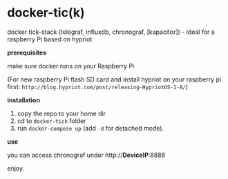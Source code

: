 # docker-tic(k)
docker tick-stack (telegraf, influxdb, chronograf, [kapacitor]) - ideal for a raspberry Pi based on hypriot


**prerequisites**

make sure docker runs on your Raspberry Pi

(For new raspberry Pi flash SD card and install hypriot on your raspberry pi first: `http://blog.hypriot.com/post/releasing-HypriotOS-1-8/`)


**installation**

1. copy the repo to your home dir 
2. cd to `docker-tick` folder
2. run `docker-compose up` (add `-d` for detached mode).


**use**

you can access chronograf under http://**DeviceIP**:8888
  
enjoy.
